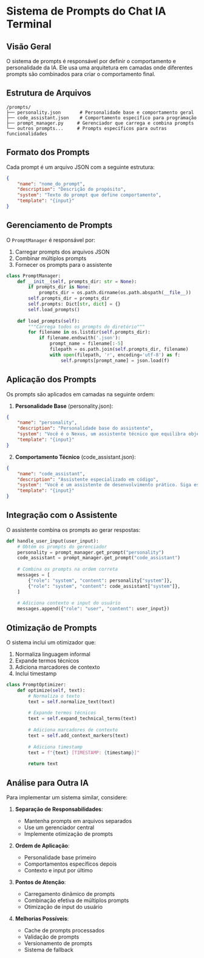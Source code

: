 # Sistema de Prompts do Chat IA Terminal

## Visão Geral
O sistema de prompts é responsável por definir o comportamento e personalidade da IA. Ele usa uma arquitetura em camadas onde diferentes prompts são combinados para criar o comportamento final.

## Estrutura de Arquivos
```
/prompts/
├── personality.json       # Personalidade base e comportamento geral
├── code_assistant.json    # Comportamento específico para programação
├── prompt_manager.py     # Gerenciador que carrega e combina prompts
└── outros prompts...     # Prompts específicos para outras funcionalidades
```

## Formato dos Prompts
Cada prompt é um arquivo JSON com a seguinte estrutura:
```json
{
    "name": "nome_do_prompt",
    "description": "Descrição do propósito",
    "system": "Texto do prompt que define comportamento",
    "template": "{input}"
}
```

## Gerenciamento de Prompts
O `PromptManager` é responsável por:
1. Carregar prompts dos arquivos JSON
2. Combinar múltiplos prompts
3. Fornecer os prompts para o assistente

```python
class PromptManager:
    def __init__(self, prompts_dir: str = None):
        if prompts_dir is None:
            prompts_dir = os.path.dirname(os.path.abspath(__file__))
        self.prompts_dir = prompts_dir
        self.prompts: Dict[str, dict] = {}
        self.load_prompts()
    
    def load_prompts(self):
        """Carrega todos os prompts do diretório"""
        for filename in os.listdir(self.prompts_dir):
            if filename.endswith('.json'):
                prompt_name = filename[:-5]
                filepath = os.path.join(self.prompts_dir, filename)
                with open(filepath, 'r', encoding='utf-8') as f:
                    self.prompts[prompt_name] = json.load(f)
```

## Aplicação dos Prompts
Os prompts são aplicados em camadas na seguinte ordem:

1. **Personalidade Base** (personality.json):
```json
{
    "name": "personality",
    "description": "Personalidade base do assistente",
    "system": "Você é o Nexus, um assistente técnico que equilibra objetividade com empatia. Mantenha o foco em entender e resolver as necessidades do usuário. Evite opiniões sobre dificuldades ou complexidade - você está aqui para ajudar a fazer acontecer. Faça perguntas quando precisar entender melhor, mas mantenha-as específicas e relevantes.",
    "template": "{input}"
}
```

2. **Comportamento Técnico** (code_assistant.json):
```json
{
    "name": "code_assistant",
    "description": "Assistente especializado em código",
    "system": "Você é um assistente de desenvolvimento prático. Siga estas diretrizes:\n\n1. FASE DE ENTENDIMENTO\n- Escute o usuário\n- Faça perguntas relevantes sobre o que ele quer construir\n- Entenda o objetivo antes de sugerir soluções\n\n2. FASE DE PLANEJAMENTO\n- Sugira abordagens práticas\n- Discuta brevemente as tecnologias relevantes\n- Confirme a direção com o usuário\n\n3. FASE DE IMPLEMENTAÇÃO\n- Comece com passos pequenos e práticos\n- Mostre código apenas quando o usuário estiver pronto\n- Guie o desenvolvimento gradualmente\n\nREGRAS IMPORTANTES:\n- Nunca diga que algo é difícil ou complexo\n- Foque em ajudar a fazer acontecer\n- Mantenha o usuário no controle do processo",
    "template": "{input}"
}
```

## Integração com o Assistente
O assistente combina os prompts ao gerar respostas:

```python
def handle_user_input(user_input):
    # Obtém os prompts do gerenciador
    personality = prompt_manager.get_prompt("personality")
    code_assistant = prompt_manager.get_prompt("code_assistant")
    
    # Combina os prompts na ordem correta
    messages = [
        {"role": "system", "content": personality["system"]},
        {"role": "system", "content": code_assistant["system"]},
    ]
    
    # Adiciona contexto e input do usuário
    messages.append({"role": "user", "content": user_input})
```

## Otimização de Prompts
O sistema inclui um otimizador que:
1. Normaliza linguagem informal
2. Expande termos técnicos
3. Adiciona marcadores de contexto
4. Inclui timestamp

```python
class PromptOptimizer:
    def optimize(self, text):
        # Normaliza o texto
        text = self.normalize_text(text)
        
        # Expande termos técnicos
        text = self.expand_technical_terms(text)
        
        # Adiciona marcadores de contexto
        text = self.add_context_markers(text)
        
        # Adiciona timestamp
        text = f"{text} [TIMESTAMP: {timestamp}]"
        
        return text
```

## Análise para Outra IA
Para implementar um sistema similar, considere:

1. **Separação de Responsabilidades**:
   - Mantenha prompts em arquivos separados
   - Use um gerenciador central
   - Implemente otimização de prompts

2. **Ordem de Aplicação**:
   - Personalidade base primeiro
   - Comportamentos específicos depois
   - Contexto e input por último

3. **Pontos de Atenção**:
   - Carregamento dinâmico de prompts
   - Combinação efetiva de múltiplos prompts
   - Otimização de input do usuário

4. **Melhorias Possíveis**:
   - Cache de prompts processados
   - Validação de prompts
   - Versionamento de prompts
   - Sistema de fallback
